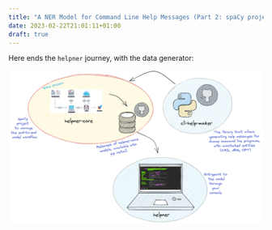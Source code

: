 ```yaml
---
title: "A NER Model for Command Line Help Messages (Part 2: spaCy projects to the rescue)"
date: 2023-02-22T21:01:11+01:00
draft: true
---
```


Here ends the `helpner` journey, with the data generator:

![helpner-core](/images/helpner-arch-part2.png)
